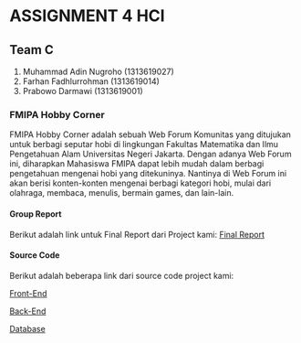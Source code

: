 # ASSIGNMENT 4 HCI
## Team C
1. Muhammad Adin Nugroho (1313619027)
2. Farhan Fadhlurrohman (1313619014)
3. Prabowo Darmawi (1313619001)


### FMIPA Hobby Corner
FMIPA Hobby Corner adalah sebuah Web Forum Komunitas yang ditujukan untuk berbagi seputar hobi di lingkungan Fakultas Matematika dan Ilmu Pengetahuan Alam Universitas Negeri Jakarta. Dengan adanya Web Forum ini, diharapkan Mahasiswa FMIPA dapat lebih mudah dalam berbagi pengetahuan mengenai hobi yang ditekuninya. Nantinya di Web Forum ini akan berisi konten-konten mengenai berbagi kategori hobi, mulai dari olahraga, membaca, menulis, bermain games, dan lain-lain. 


#### Group Report

Berikut adalah link untuk Final Report dari Project kami: [Final Report](https://github.com/RealizeID/FMIPA-Hobby-Corner/blob/source-code/FinalReport/Final%20Report.pdf)


#### Source Code
Berikut adalah beberapa link dari source code project kami:

[Front-End](https://github.com/RealizeID/FMIPA-Hobby-Corner/tree/source-code/HTML)

[Back-End]()

[Database]()


